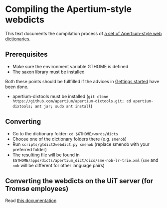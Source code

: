 # Compiling the Apertium-style webdicts

This text documents the compilation process of [a set of Apertium-style web dictionaries](http://gtweb.uit.no/webdict/index.html).

## Prerequisites

* Make sure the environment variable GTHOME is defined
* The saxon library must be installed

Both these points should be fullfilled if the advices in [Gettings started](/infra/GettingStarted.md) have been done.

* apertium-dixtools must be installed (`git clone https://github.com/apertium/apertium-dixtools.git; cd apertium-dixtools; ant jar; sudo ant install`)

## Converting

* Go to the dictionary folder: `cd $GTHOME/words/dicts`
* Choose one of the dictionary folders there (e.g. `smenob`)
* Run `scripts/gtdict2webdict.py smenob` (replace smenob with your preferred folder)
* The resulting file will be found in `$GTHOME/apps/dicts/apertium_dict/dics/sme-nob-lr-trie.xml` (`sme` and `nob` will be different for other language pairs)


## Converting the webdicts on the UiT server (for Tromsø employees)

Read [this documentation](https://giellalt.github.io/site-giellalt.uit.no/dicts/WebdictCompilation.html)